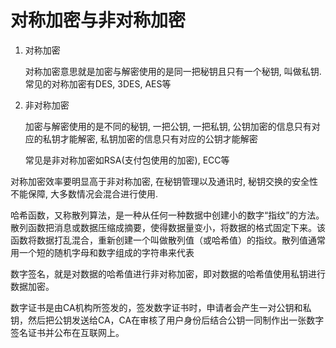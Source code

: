 # 对称加密与非对称加密



1. 对称加密

   对称加密意思就是加密与解密使用的是同一把秘钥且只有一个秘钥, 叫做私钥.  常见的对称加密有DES, 3DES, AES等



2. 非对称加密

   加密与解密使用的是不同的秘钥, 一把公钥, 一把私钥, 公钥加密的信息只有对应的私钥才能解密, 私钥加密的信息只有对应的公钥才能解密 

   常见是非对称加密如RSA(支付包使用的加密), ECC等



对称加密效率要明显高于非对称加密, 在秘钥管理以及通讯时, 秘钥交换的安全性不能保障,  大多数情况会混合进行使用. 



哈希函数，又称散列算法，是一种从任何一种数据中创建小的数字“指纹”的方法。散列函数把消息或数据压缩成摘要，使得数据量变小，将数据的格式固定下来。该函数将数据打乱混合，重新创建一个叫做散列值（或哈希值）的指纹。散列值通常用一个短的随机字母和数字组成的字符串来代表

数字签名，就是对数据的哈希值进行非对称加密，即对数据的哈希值使用私钥进行数据加密。 

数字证书是由CA机构所签发的，签发数字证书时，申请者会产生一对公钥和私钥，然后把公钥发送给CA，CA在审核了用户身份后结合公钥一同制作出一张数字签名证书并公布在互联网上。  



